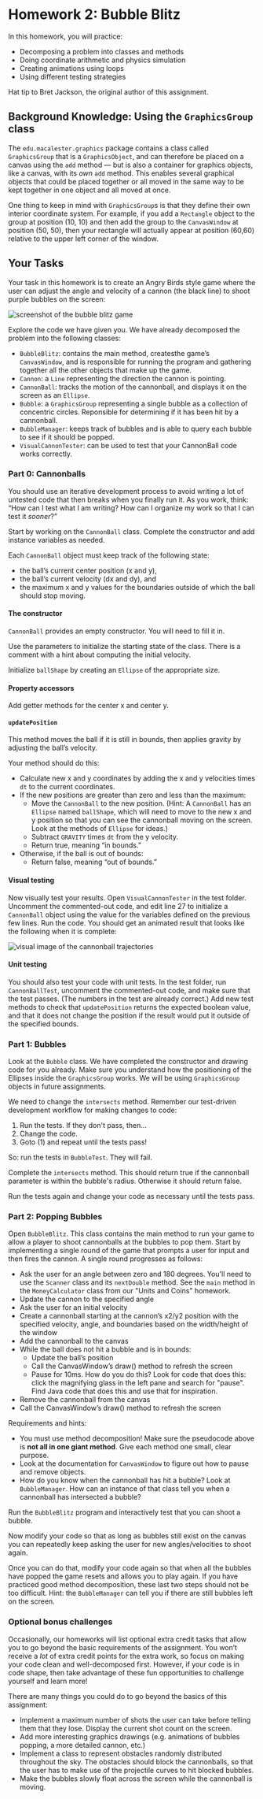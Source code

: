 # Homework 2: Bubble Blitz

In this homework, you will practice:

- Decomposing a problem into classes and methods
- Doing coordinate arithmetic and physics simulation
- Creating animations using loops
- Using different testing strategies

Hat tip to Bret Jackson, the original author of this assignment.

## Background Knowledge: Using the `GraphicsGroup` class

The `edu.macalester.graphics` package contains a class called `GraphicsGroup` that is a `GraphicsObject`, and can therefore be placed on a canvas using the `add` method — but is also a container for graphics objects, like a canvas, with its _own_ `add` method. This enables several graphical objects that could be placed together or all moved in the same way to be kept together in one object and all moved at once.

One thing to keep in mind with `GraphicsGroup`s is that they define their own interior coordinate system. For example, if you add a `Rectangle` object to the group at position (10, 10) and then add the group to the `CanvasWindow` at position (50, 50), then your rectangle will actually appear at position (60,60) relative to the upper left corner of the window.

## Your Tasks

Your task in this homework is to create an Angry Birds style game where the user can adjust the angle and velocity of a cannon (the black line) to shoot purple bubbles on the screen:

![screenshot of the bubble blitz game](bubbleblitz.png)

Explore the code we have given you. We have already decomposed the problem into the following classes:

- `BubbleBlitz`: contains the main method, createsthe game’s `CanvasWindow`, and is responsible for running the program and gathering together all the other objects that make up the game.
- `Cannon`: a `Line` representing the direction the cannon is pointing.
- `CannonBall`: tracks the motion of the cannonball, and displays it on the screen as an `Ellipse`.
- `Bubble`: a `GraphicsGroup` representing a single bubble as a collection of concentric circles. Reponsible for determining if it has been hit by a cannonball.
- `BubbleManager`: keeps track of bubbles and is able to query each bubble to see if it should be popped.
- `VisualCannonTester`: can be used to test that your CannonBall code works correctly.

### Part 0: Cannonballs

You should use an iterative development process to avoid writing a lot of untested code that then breaks when you finally run it. As you work, think: “How can I test what I am writing? How can I organize my work so that I can test it _sooner_?”

Start by working on the `CannonBall` class. Complete the constructor and add instance variables as needed.

Each `CannonBall` object must keep track of the following state:

- the ball’s current center position (x and y),
- the ball’s current velocity (dx and dy), and
- the maximum x and y values for the boundaries outside of which the ball should stop moving.

#### The constructor

`CannonBall` provides an empty constructor. You will need to fill it in.

Use the parameters to initialize the starting state of the class. There is a comment with a hint about computing the initial velocity.

Initialize `ballShape` by creating an `Ellipse` of the appropriate size.

#### Property accessors

Add getter methods for the center x and center y.

#### `updatePosition`

This method moves the ball if it is still in bounds, then applies gravity by adjusting the ball’s velocity.

Your method should do this:

- Calculate new x and y coordinates by adding the x and y velocities times `dt` to the current coordinates.
- If the new positions are greater than zero and less than the maximum:
  - Move the `CannonBall` to the new position. (Hint: A `CannonBall` has an `Ellipse` named `ballShape`, which will need to move to the new x and y position so that you can see the cannonball moving on the screen. Look at the methods of `Ellipse` for ideas.)
  - Subtract `GRAVITY` times `dt` from the y velocity.
  - Return true, meaning “in bounds.”
- Otherwise, if the ball is out of bounds:
  - Return false, meaning “out of bounds.”

#### Visual testing

Now visually test your results. Open `VisualCannonTester` in the test folder. Uncomment the commented-out code, and edit line 27 to initialize a `CannonBall` object using the value for the variables defined on the previous few lines. Run the code. You should get an animated result that looks like the following when it is complete:

![visual image of the cannonball trajectories](cannontrajectories.png)

#### Unit testing

You should also test your code with unit tests. In the test folder, run `CannonBallTest`, uncomment the commented-out code, and make sure that the test passes. (The numbers in the test are already correct.) Add new test methods to check that `updatePosition` returns the expected boolean value, and that it does not change the position if the result would put it outside of the specified bounds.

### Part 1: Bubbles

Look at the `Bubble` class. We have completed the constructor and drawing code for you already. Make sure you understand how the positioning of the Ellipses inside the `GraphicsGroup` works. We will be using `GraphicsGroup` objects in future assignments.

We need to change the `intersects` method. Remember our test-driven development workflow for making changes to code:

1. Run the tests. If they don't pass, then...
2. Change the code.
3. Goto (1) and repeat until the tests pass!

So: run the tests in `BubbleTest`. They will fail.

Complete the `intersects` method. This should return true if the cannonball parameter is within the bubble's radius. Otherwise it should return false.

Run the tests again and change your code as necessary until the tests pass.

### Part 2: Popping Bubbles

Open `BubbleBlitz`. This class contains the main method to run your game to allow a player to shoot cannonballs at the bubbles to pop them. Start by implementing a single round of the game that prompts a user for input and then fires the cannon. A single round progresses as follows:

- Ask the user for an angle between zero and 180 degrees. You'll need to use the `Scanner` class and its `nextDouble` method. See the `main` method in the `MoneyCalculator` class from our "Units and Coins" homework.
- Update the cannon to the specified angle
- Ask the user for an initial velocity
- Create a cannonball starting at the cannon’s x2/y2 position with the specified velocity, angle, and boundaries based on the width/height of the window
- Add the cannonball to the canvas
- While the ball does not hit a bubble and is in bounds:
  - Update the ball’s position
  - Call the CanvasWindow’s draw() method to refresh the screen
  - Pause for 10ms. How do you do this? Look for code that does this: click the magnifying glass in the left pane and search for "pause". Find Java code that does this and use that for inspiration.
- Remove the cannonball from the canvas
- Call the CanvasWindow’s draw() method to refresh the screen

Requirements and hints:

- You must use method decomposition! Make sure the pseudocode above is **not all in one giant method**. Give each method one small, clear purpose.
- Look at the documentation for `CanvasWindow` to figure out how to pause and remove objects.
- How do you know when the cannonball has hit a bubble? Look at `BubbleManager`. How can an instance of that class tell you when a cannonball has intersected a bubble?

Run the `BubbleBlitz` program and interactively test that you can shoot a bubble.

Now modify your code so that as long as bubbles still exist on the canvas you can repeatedly keep asking the user for new angles/velocities to shoot again.

Once you can do that, modify your code again so that when all the bubbles have popped the game resets and allows you to play again. If you have practiced good method decomposition, these last two steps should not be too difficult. Hint: the `BubbleManager` can tell you if there are still bubbles left on the screen.

### Optional bonus challenges

Occasionally, our homeworks will list optional extra credit tasks that allow you to go beyond the basic requirements of the assignment. You won’t receive a _lot_ of extra credit points for the extra work, so focus on making your code clean and well-decomposed first. However, if your code is in code shape, then take advantage of these fun opportunities to challenge yourself and learn more!

There are many things you could do to go beyond the basics of this assignment:

- Implement a maximum number of shots the user can take before telling them that they lose. Display the current shot count on the screen.
- Add more interesting graphics drawings (e.g. animations of bubbles popping, a more detailed cannon, etc.)
- Implement a class to represent obstacles randomly distributed throughout the sky. The obstacles should block the cannonballs, so that the user has to make use of the projectile curves to hit blocked bubbles.
- Make the bubbles slowly float across the screen while the cannonball is moving.
